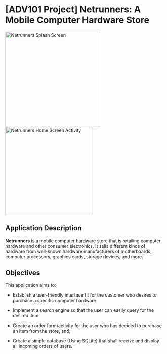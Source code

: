 
<!-- 
	THIS IS THE MARKDOWN FILE FOR NETRUNNERS 
	DO NOT DELETE!!!!
-->

# [ADV101 Project] Netrunners: A Mobile Computer Hardware Store

<p float="left">
  <img src="https://i.imgur.com/bFxVRhb.jpg" 
	  width="300" 
	  alt="Netrunners Splash Screen"/>
  <img 
	  src="https://i.imgur.com/QkMWLM8.jpg" 
	  width="277" 
	  alt = "Netrunners Home Screen Activity"/> 
</p>

## Application Description
**Netrunners** is a mobile computer hardware store that is retailing computer hardware and other consumer electronics. It sells different kinds of hardware from well-known hardware manufacturers of motherboards, computer processors, graphics cards, storage devices, and more.

## Objectives
This application aims to:

 - Establish a user-friendly interface fit for the customer who desires to purchase a specific computer hardware.
 
 - Implement a search engine so that the user can easily query for the desired item.
 
 - Create an order form/activity for the user who has decided to purchase an item from the store, and;
 
 - Create a simple database (Using SQLite) that shall receive and display all incoming orders of users.


